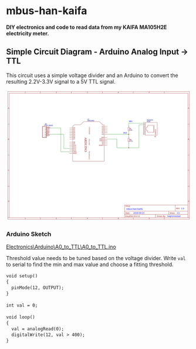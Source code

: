 # mbus-han-kaifa
**DIY electronics and code to read data from my KAIFA MA105H2E electricity meter.**


## Simple Circuit Diagram - Arduino Analog Input -> TTL

This circuit uses a simple voltage divider and an Arduino to convert the resulting 2.2V-3.3V signal to a 5V TTL signal.

![](Electronics/mbus-han-kaifa-simple-circuit.png)


### Arduino Sketch

[Electronics\Arduino\A0_to_TTL\A0_to_TTL.ino](Electronics\Arduino\A0_to_TTL\A0_to_TTL.ino)

Threshold value needs to be tuned based on the voltage divider. Write `val` to serial to find the min and max value and choose a fitting threshold.

```arduino
void setup()
{
  pinMode(12, OUTPUT);
}

int val = 0;

void loop()
{
  val = analogRead(0);
  digitalWrite(12, val > 400);
}
```